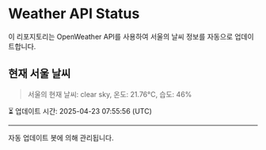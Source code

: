 
# Weather API Status

이 리포지토리는 OpenWeather API를 사용하여 서울의 날씨 정보를 자동으로 업데이트합니다.

## 현재 서울 날씨
> 서울의 현재 날씨: clear sky, 온도: 21.76°C, 습도: 46%

⏳ 업데이트 시간: 2025-04-23 07:55:56 (UTC)

---
자동 업데이트 봇에 의해 관리됩니다.
